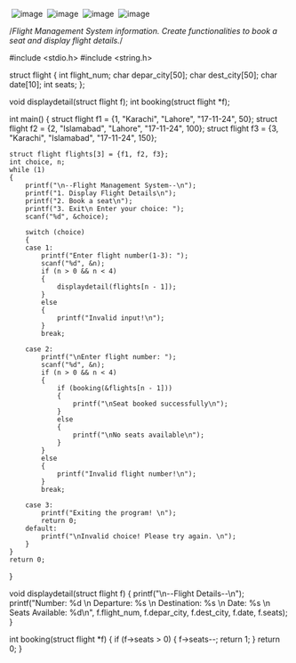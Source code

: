 <img> ![image](https://github.com/user-attachments/assets/934d1525-8dd5-4a4c-82ff-edbe00ebf0cf)
<img> ![image](https://github.com/user-attachments/assets/b6b3c238-fedd-4c95-a3b6-c35c92374186)
<img> ![image](https://github.com/user-attachments/assets/de95839b-10c2-4c7f-ad67-32d24d14df70)
<img> ![image](https://github.com/user-attachments/assets/567c40e7-72f2-45d0-9bd3-fddf8576e340)

/*Flight Management System information. Create functionalities to book a seat and display flight details.*/

#include <stdio.h>
#include <string.h>

struct flight
{
    int flight_num;
    char depar_city[50];
    char dest_city[50];
    char date[10];
    int seats;
};

void displaydetail(struct flight f);
int booking(struct flight *f);

int main()
{
    struct flight f1 = {1, "Karachi", "Lahore", "17-11-24", 50};
    struct flight f2 = {2, "Islamabad", "Lahore", "17-11-24", 100};
    struct flight f3 = {3, "Karachi", "Islamabad", "17-11-24", 150};

    struct flight flights[3] = {f1, f2, f3};
    int choice, n;
    while (1)
    {
        printf("\n--Flight Management System--\n");
        printf("1. Display Flight Details\n");
        printf("2. Book a seat\n");
        printf("3. Exit\n Enter your choice: ");
        scanf("%d", &choice);

        switch (choice)
        {
        case 1:
            printf("Enter flight number(1-3): ");
            scanf("%d", &n);
            if (n > 0 && n < 4)
            {
                displaydetail(flights[n - 1]);
            }
            else
            {
                printf("Invalid input!\n");
            }
            break;

        case 2:
            printf("\nEnter flight number: ");
            scanf("%d", &n);
            if (n > 0 && n < 4)
            {
                if (booking(&flights[n - 1]))
                {
                    printf("\nSeat booked successfully\n");
                }
                else
                {
                    printf("\nNo seats available\n");
                }
            }
            else
            {
                printf("Invalid flight number!\n");
            }
            break;

        case 3:
            printf("Exiting the program! \n");
            return 0;
        default:
            printf("\nInvalid choice! Please try again. \n");
        }
    }
    return 0;
}

void displaydetail(struct flight f)
{
    printf("\n--Flight Details--\n");
    printf("Number: %d \n Departure: %s \n Destination: %s \n Date: %s \n Seats Available: %d\n", f.flight_num, f.depar_city, f.dest_city, f.date, f.seats);
}

int booking(struct flight *f)
{
    if (f->seats > 0)
    {
        f->seats--;
        return 1;
    }
    return 0;
}
